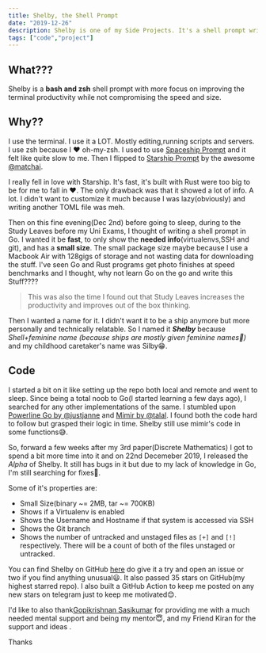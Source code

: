 ```yaml
---
title: Shelby, the Shell Prompt
date: "2019-12-26"
description: Shelby is one of my Side Projects. It's a shell prompt written in Go for speed and minimalism
tags: ["code","project"]
---
```


## What???

Shelby is a **bash and zsh** shell prompt with more focus on improving the terminal productivity while not compromising the speed and size. 

## Why??

I use the terminal. I use it a LOT. Mostly editing,running scripts and servers. I use zsh because I ❤️ oh-my-zsh. I used to use [Spaceship Prompt](https://github.com/denysdovhan/spaceship-prompt) and it felt like quite slow to me. Then I flipped to [Starship Prompt](starship.rs) by the awesome [@matchai](https://github.com/matchai). 

I really fell in love with Starship. It's fast, it's built with Rust were too big to be for me to fall in ❤️. The only drawback was that it showed a lot of info. A lot. I didn't want to customize it much because I was lazy(obviously) and writing another TOML file was meh.

Then on this fine evening(Dec 2nd) before going to sleep, during to the Study Leaves before my Uni Exams, I thought of writing a shell prompt in Go. I wanted it be **fast**, to only show the **needed info**(virtualenvs,SSH and git), and has a **small size**. The small package size maybe because I use a Macbook Air with 128gigs of storage and not wasting data for downloading the stuff.
I've seen Go and Rust programs get photo finishes at speed benchmarks and I thought, why not learn Go on the go and write this Stuff???? 


> This was also the time I found out that Study Leaves increases the productivity and improves out of the box thinking.

Then I wanted a name for it. I didn't want it to be a ship anymore but more personally and technically relatable. So I named it **_Shelby_** because *Shell+feminine name (because ships are mostly given feminine names🤪)* and my childhood caretaker's name was Silby😁.

## Code

I started a bit on it like setting up the repo both local and remote and went to sleep. Since being a total noob to Go(I started learning a few days ago), I searched for any other implementations of the same. I stumbled upon [Powerline Go by @justjanne](https://github.com/justjanne/powerline-go) and [Mimir by @talal](https://github.com/talal/mimir). I found both the code hard to follow but grasped their logic in time. Shelby still use mimir's code in some functions😅.


So, forward a few weeks after my 3rd paper(Discrete Mathematics) I got to spend a bit more time into it and on 22nd Decemeber 2019, I released the *Alpha* of Shelby. It still has bugs in it but due to my lack of knowledge in Go, I'm still searching for fixes🙂.

Some of it's properties are:
- Small Size(binary ~= 2MB, tar ~= 700KB)
- Shows if a Virtualenv is enabled
- Shows the Username and Hostname if that system is accessed via SSH
- Shows the Git branch
- Shows the number of untracked and unstaged files as `[+]` and `[!]` respectively. There will be a count of both of the files unstaged or untracked.


You can find Shelby on GitHub [here](https://github.com/athul/shelby) do give it a try and open an issue or two if you find anything unusual😃. It also passed 35 stars on GitHub(my highest starred repo). I also built a GitHub Action to keep me posted on any new stars on telegram just to keep me motivated😊.

I'd like to also thank[Gopikrishnan Sasikumar](https://github.com/GopikrishnanSasikumar) for providing me with a much needed mental support and being my mentor😇, and my Friend Kiran for the support and ideas .


Thanks
